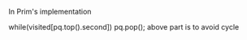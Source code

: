 In Prim's implementation

while(visited[pq.top().second])
    pq.pop();
above part is to avoid cycle			